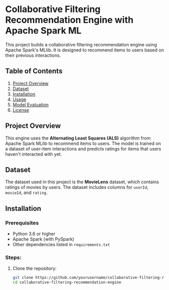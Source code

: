 # Collaborative Filtering Recommendation Engine with Apache Spark ML

This project builds a collaborative filtering recommendation engine using Apache Spark's MLlib. It is designed to recommend items to users based on their previous interactions.

## Table of Contents
1. [Project Overview](#project-overview)
2. [Dataset](#dataset)
3. [Installation](#installation)
4. [Usage](#usage)
5. [Model Evaluation](#model-evaluation)
6. [License](#license)

## Project Overview
This engine uses the **Alternating Least Squares (ALS)** algorithm from Apache Spark MLlib to recommend items to users. The model is trained on a dataset of user-item interactions and predicts ratings for items that users haven't interacted with yet.

## Dataset
The dataset used in this project is the **MovieLens** dataset, which contains ratings of movies by users. The dataset includes columns for `userId`, `movieId`, and `rating`.

## Installation

### Prerequisites
- Python 3.6 or higher
- Apache Spark (with PySpark)
- Other dependencies listed in `requirements.txt`

### Steps:
1. Clone the repository:
   ```bash
   git clone https://github.com/yourusername/collaborative-filtering-recommendation-engine.git
   cd collaborative-filtering-recommendation-engine
